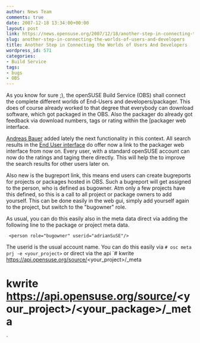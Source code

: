 ```yaml
---
author: News Team
comments: true
date: 2007-12-18 13:34:00+00:00
layout: post
link: https://news.opensuse.org/2007/12/18/another-step-in-connecting-the-worlds-of-users-and-developers/
slug: another-step-in-connecting-the-worlds-of-users-and-developers
title: Another Step in Connecting the Worlds of Users And Developers
wordpress_id: 571
categories:
- Build Service
tags:
- bugs
- OBS
---
```


As you know for sure ;), the openSUSE Build Service (OBS) shall connect the complete different worlds of End-Users and developers/packager. This does of course already worked to that degree that everybody can download software, which got packaged in the OBS. Also the packager do already got feedback via download numbers, tags or rating within the [packager web interface.

[Andreas Bauer](//en.opensuse.org/User:Bauersman) added lately the next functionality in this context. All search results in the [End User interface](//software.opensuse.org/search) do offer now a link to the packager web interface from now on. Every user, with a standard openSUSE account can now do the ratings and taging there directly. This will help the to improve the search results for other users later on.

Also new is the bugreport link, this means end users can create bugreports for projects or packages hosted in OBS. Such a bugreport will get assigned to the person, who is defined as bugowner. Atm only a few projects have this defined, so this is a call to all project or package owners to add yourself. This can be done easily in the web gui, simply add yourself again to the project, but switch to the "bugowner" role.

<!-- more -->
As usual, you can do this easily also in the meta data direct via adding the following line to the package or project meta data.

` <person role="bugowner" userid="adrianSuSE"/>`

The userid is the usual account name. You can do this easily via `# osc meta prj -e <your_project>` or direct via the api `# kwrite https://api.opensuse.org/source/<your_project>/_meta
# kwrite https://api.opensuse.org/source/<your_project>/<your_package>/_meta
`
